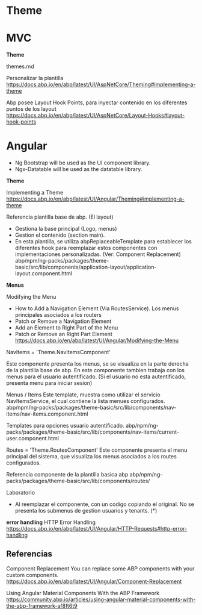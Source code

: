 # Theme


# MVC

**Theme**

themes.md


Personalizar la plantilla
https://docs.abp.io/en/abp/latest/UI/AspNetCore/Theming#implementing-a-theme

Abp posee Layout Hook Points, para inyectar contenido en los diferentes puntos de los layout
https://docs.abp.io/en/abp/latest/UI/AspNetCore/Layout-Hooks#layout-hook-points


# Angular

-    Ng Bootstrap will be used as the UI component library.
-    Ngx-Datatable will be used as the datatable library.


**Theme**

Implementing a Theme
https://docs.abp.io/en/abp/latest/UI/Angular/Theming#implementing-a-theme



Referencia plantilla base de abp. (El layout)
- Gestiona la base principal (Logo, menus)
- Gestion el contenido (section main).
- En esta plantilla, se utiliza abpReplaceableTemplate para establecer los diferentes hook para reemplazar estos componentes con implementaciones personalizadas. (Ver: Component Replacement) 
abp/npm/ng-packs/packages/theme-basic/src/lib/components/application-layout/application-layout.component.html 
  


**Menus**


Modifying the Menu
- How to Add a Navigation Element (Via RoutesService). Los menus principales asociados a los routers
- Patch or Remove a Navigation Element
- Add an Element to Right Part of the Menu
- Patch or Remove an Right Part Element
https://docs.abp.io/en/abp/latest/UI/Angular/Modifying-the-Menu



NavItems = 'Theme.NavItemsComponent'

Este componente presenta los menus, se se visualiza en la parte derecha de la plantilla base de abp. En este componente tambien trabaja con los menus para el usuario autentificado.
(Si el usuario no esta autentificado, presenta menu para iniciar sesion)
 
Menus / Items 
Este template, muestra como utilizar el servicio NavItemsService, el cual contiene
la lista menues configurados.
abp/npm/ng-packs/packages/theme-basic/src/lib/components/nav-items/nav-items.component.html 
 
Templates para opciones usuario autentificado.
abp/npm/ng-packs/packages/theme-basic/src/lib/components/nav-items/current-user.component.html 


Routes = 'Theme.RoutesComponent'
Este componente presenta el menu principal del sistema, 
que visualiza los menus asociados a los routes configurados.

Referencia componente de la plantilla basica abp
abp/npm/ng-packs/packages/theme-basic/src/lib/components/routes/

Laboratorio
- Al reemplazar el componente, con un codigo copiando el original. No se presenta los submenus de gestion usuarios y tenants. (*)


**error handling**
HTTP Error Handling
https://docs.abp.io/en/abp/latest/UI/Angular/HTTP-Requests#http-error-handling


## Referencias

Component Replacement
You can replace some ABP components with your custom components.
https://docs.abp.io/en/abp/latest/UI/Angular/Component-Replacement 

Using Angular Material Components With the ABP Framework
https://community.abp.io/articles/using-angular-material-components-with-the-abp-framework-af8ft6t9
